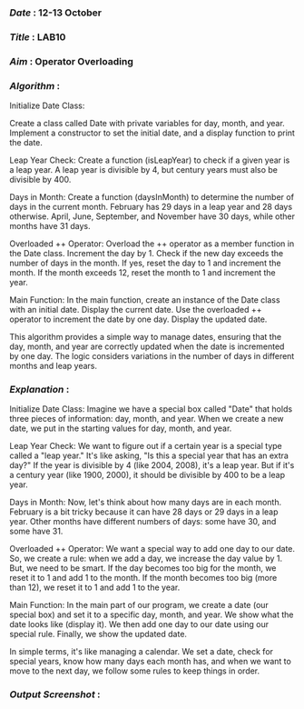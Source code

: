 ### ***Date*** : 12-13 October
### ***Title*** : LAB10
### ***Aim*** : Operator Overloading
### ***Algorithm*** :

Initialize Date Class:

Create a class called Date with private variables for day, month, and year.
Implement a constructor to set the initial date, and a display function to print the date.

Leap Year Check:
Create a function (isLeapYear) to check if a given year is a leap year.
A leap year is divisible by 4, but century years must also be divisible by 400.

Days in Month:
Create a function (daysInMonth) to determine the number of days in the current month.
February has 29 days in a leap year and 28 days otherwise.
April, June, September, and November have 30 days, while other months have 31 days.

Overloaded ++ Operator:
Overload the ++ operator as a member function in the Date class.
Increment the day by 1.
Check if the new day exceeds the number of days in the month.
If yes, reset the day to 1 and increment the month.
If the month exceeds 12, reset the month to 1 and increment the year.

Main Function:
In the main function, create an instance of the Date class with an initial date.
Display the current date.
Use the overloaded ++ operator to increment the date by one day.
Display the updated date.

This algorithm provides a simple way to manage dates, ensuring that the day, month, and year are correctly updated when the date is incremented by one day. The logic considers variations in the number of days in different months and leap years.

### ***Explanation*** :

Initialize Date Class:
Imagine we have a special box called "Date" that holds three pieces of information: day, month, and year.
When we create a new date, we put in the starting values for day, month, and year.

Leap Year Check:
We want to figure out if a certain year is a special type called a "leap year." It's like asking, "Is this a special year that has an extra day?"
If the year is divisible by 4 (like 2004, 2008), it's a leap year. But if it's a century year (like 1900, 2000), it should be divisible by 400 to be a leap year.

Days in Month:
Now, let's think about how many days are in each month. February is a bit tricky because it can have 28 days or 29 days in a leap year.
Other months have different numbers of days: some have 30, and some have 31.

Overloaded ++ Operator:
We want a special way to add one day to our date. So, we create a rule: when we add a day, we increase the day value by 1.
But, we need to be smart. If the day becomes too big for the month, we reset it to 1 and add 1 to the month.
If the month becomes too big (more than 12), we reset it to 1 and add 1 to the year.

Main Function:
In the main part of our program, we create a date (our special box) and set it to a specific day, month, and year.
We show what the date looks like (display it).
We then add one day to our date using our special rule.
Finally, we show the updated date.

In simple terms, it's like managing a calendar. We set a date, check for special years, know how many days each month has, and when we want to move to the next day, we follow some rules to keep things in order.

### ***Output Screenshot*** : 
